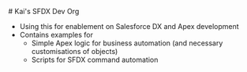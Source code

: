 # Kai's SFDX Dev Org

- Using this for enablement on Salesforce DX and Apex development
- Contains examples for
    - Simple Apex logic for business automation (and necessary customisations of objects)
    - Scripts for SFDX command automation